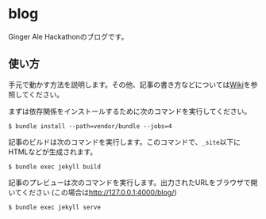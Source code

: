 # blog

Ginger Ale Hackathonのブログです。

## 使い方

手元で動かす方法を説明します。その他、記事の書き方などについては[Wiki](https://github.com/GingerHack/blog/wiki)を参照してください。

まずは依存関係をインストールするために次のコマンドを実行してください。

```console
$ bundle install --path=vendor/bundle --jobs=4
```

記事のビルドは次のコマンドを実行します。このコマンドで、`_site`以下にHTMLなどが生成されます。

```console
$ bundle exec jekyll build
```

記事のプレビューは次のコマンドを実行します。出力されたURLをブラウザで開いてください (この場合は<http://127.0.0.1:4000/blog/>)

```console
$ bundle exec jekyll serve
```
